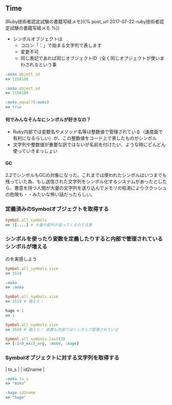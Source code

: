 ## Time

[Ruby技術者認定試験の書籍写経メモ]({% post_url 2017-07-22-ruby技術者認定試験の書籍写経メモ %})

- シンボルオブジェクトは
  - コロン「：」で始まる文字列で表します
  - 変更不可
  - 同じ表記であれば同じオブジェクトID（全く同じオブジェクトが使いまわされるという事

```ruby
:moko.object_id
=> 1158108

:moko.object_id
=> 1158108

:moko.equal?(:moko)
=> true
```

#### 何でみんなそんなにシンボルが好きなの？

- Ruby内部では変数名やメソッド名等は整数値で管理されている（速度面で有利になるらしい）が、この整数値をコード上で表したものがシンボル
- 文字列や整数値が重要な訳ではないが名前を付けたい、ような時にどんどん使っていきまっしょい

#### GC

2.2でシンボルもGCの対象になった。これまでは使われたシンボルはいつまでも残っていた為、もし送信された文字列をシンボル化するシステムがあったとしたら、悪意を持つ人間が大量の文字列を送り込んでメモリの枯渇によりクラッシュの危険も・・みたいな怖い話だったらしい。

### 定義済みのSymbolオブジェクトを取得する

```ruby
Symbol.all_symbols
=> 3[....] # 大量の配列が返ってくるので注意
```

### シンボルを使ったり変数を定義したりすると内部で管理されているシンボルが増える

のを実感しよう

```ruby
Symbol.all_symbols.size
=> 3518

:moko
=> :moko

Symbol.all_symbols.size
=> 3519 # 増えた！

hage = 1
=> 1

Symbol.all_symbols.size
=> 3520 # 増えた！ 変数も内部ではシンボルで管理されている

Symbol.all_symbols.last(3)
=> [:irb_exit_org, :moko, :hage]
```

### Symbolオブジェクトに対する文字列を取得する

| to_s    |
| id2name |

```ruby
:moko.to_s
=> "moko"

:hage.id2name
=> "hage"
```
